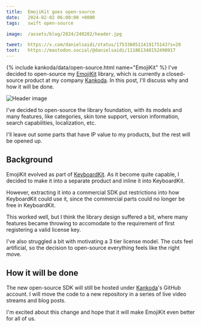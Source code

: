 ```yaml
---
title:  EmojiKit goes open-source
date:   2024-02-02 06:00:00 +0000
tags:   swift open-source

image:  /assets/blog/2024/240202/header.jpg

tweet:  https://x.com/danielsaidi/status/1753360511419175143?s=20
toot:   https://mastodon.social/@danielsaidi/111861348152490917
---
```


{% include kankoda/data/open-source.html name="EmojiKit" %}
I've decided to open-source my [EmojiKit](https://kankoda.com/emojikit) library, which is currently a closed-source product at my company [Kankoda]({{site.kankoda}}). In this post, I'll discuss why and how it will be done.

![Header image]({{project.header}})

I've decided to open-source the library foundation, with its models and many features, like categories, skin tone support, version information, search capabilities, localization, etc. 

I'll leave out some parts that have IP value to my products, but the rest will be opened up.


## Background

EmojiKit evolved as part of [KeyboardKit](https://keyboardkit.com). As it become quite capable, I decided to make it into a separate product and inline it into KeyboardKit. 

However, extracting it into a commercial SDK put restrictions into how KeyboardKit could use it, since the commercial parts could no longer be free in KeyboardKit. 

This worked well, but I think the library design suffered a bit, where many features became throwing to accomodate to the requirement of first registering a valid license key.

I've also struggled a bit with motivating a 3 tier license model. The cuts feel artificial, so the decision to open-source everything feels like the right move.


## How it will be done

The new open-source SDK will still be hosted under [Kankoda]({{site.kankoda}})'s GitHub account. I will move the code to a new repository in a series of live video streams and blog posts. 

I'm excited about this change and hope that it will make EmojiKit even better for all of us.
